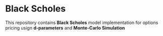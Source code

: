 # Black Scholes

This repository contains **Black Scholes** model implementation for options pricing usign **d-parameters** and **Monte-Carlo Simulation**
